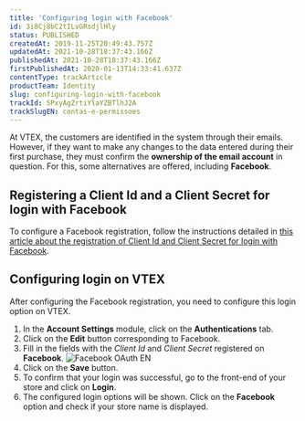 ```yaml
---
title: 'Configuring login with Facebook'
id: 3i8Cj8bC2tILvGRsdjlHly
status: PUBLISHED
createdAt: 2019-11-25T20:49:43.757Z
updatedAt: 2021-10-28T18:37:43.166Z
publishedAt: 2021-10-28T18:37:43.166Z
firstPublishedAt: 2020-01-13T14:33:41.637Z
contentType: trackArticle
productTeam: Identity
slug: configuring-login-with-facebook
trackId: 5PxyAgZrtiYlaYZBTlhJ2A
trackSlugEN: contas-e-permissoes
---
```


At VTEX, the customers are identified in the system through their emails. However, if they want to make any changes to the data entered during their first purchase, they must confirm the **ownership of the email account** in question.
For this, some alternatives are offered, including **Facebook**.

## Registering a Client Id and a Client Secret for login with Facebook

To configure a Facebook registration, follow the instructions detailed in [this article about the registration of Client Id and Client Secret for login with Facebook](https://help.vtex.com/en/tutorial/registering-a-client-id-and-a-client-secret-for-login-with-facebook--3R7rzXWG1GswWOIkYyy8SO).

## Configuring login on VTEX

After configuring the Facebook registration, you need to configure this login option on VTEX.

1. In the **Account Settings** module, click on the **Authentications** tab.
2. Click on the **Edit** button corresponding to Facebook.
3. Fill in the fields with the _Client Id_ and _Client Secret_ registered on **Facebook**.
    ![Facebook OAuth EN](//images.ctfassets.net/alneenqid6w5/2mWEocn4zdG0BJVMaujzk8/06b29f9c839316df31c736a315ba1786/facebook_EN.png)
4. Click on the **Save** button.
5. To confirm that your login was successful, go to the front-end of your store and click on **Login**. 
6. The configured login options will be shown. Click on the **Facebook** option and check if your store name is displayed.

